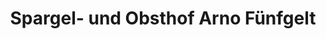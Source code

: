 ---
title: "Spargel- und Obsthof Arno Fünfgelt"
url: /freiburg-im-breisgau/spargel-und-obsthof-arno-fuenfgelt/
shop: Dorfladen
---
